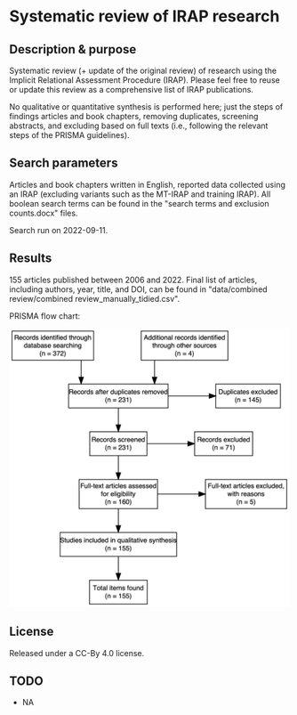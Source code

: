 # Systematic review of IRAP research

## Description & purpose

Systematic review (+ update of the original review) of research using the Implicit Relational Assessment Procedure (IRAP). Please feel free to reuse or update this review as a comprehensive list of IRAP publications. 

No qualitative or quantitative synthesis is performed here; just the steps of findings articles and book chapters, removing duplicates, screening abstracts, and excluding based on full texts (i.e., following the relevant steps of the PRISMA guidelines). 

## Search parameters

Articles and book chapters written in English, reported data collected using an IRAP (excluding variants such as the MT-IRAP and training IRAP). All boolean search terms can be found in the "search terms and exclusion counts.docx" files.

Search run on 2022-09-11.

## Results

155 articles published between 2006 and 2022. Final list of articles, including authors, year, title, and DOI, can be found in "data/combined review/combined review_manually_tidied.csv". 

PRISMA flow chart:

![prisma_flow_chart](code/prisma_flow_chart.jpg)

## License

Released under a CC-By 4.0 license.

## TODO

- NA
